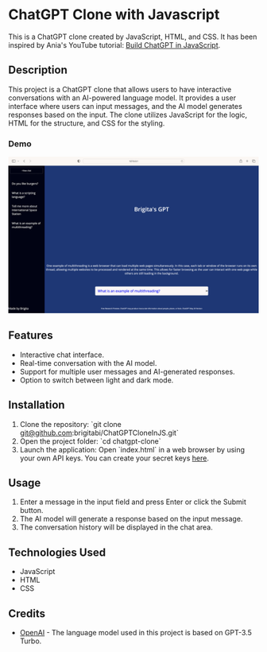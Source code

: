 # ChatGPT Clone with Javascript

This is a ChatGPT clone created by JavaScript, HTML, and CSS. It has been inspired by Ania's YouTube tutorial: [Build ChatGPT in JavaScript](https://www.youtube.com/watch?v=05ssqx-SZT0).

## Description

This project is a ChatGPT clone that allows users to have interactive conversations with an AI-powered language model. It provides a user interface where users can input messages, and the AI model generates responses based on the input. The clone utilizes JavaScript for the logic, HTML for the structure, and CSS for the styling.

### Demo

![ChatGPT Clone](public/ChatGPTClone.png)

## Features

- Interactive chat interface.
- Real-time conversation with the AI model.
- Support for multiple user messages and AI-generated responses.
- Option to switch between light and dark mode.

## Installation

1. Clone the repository: \`git clone git@github.com:brigitabi/ChatGPTCloneInJS.git\`
2. Open the project folder: \`cd chatgpt-clone\`
3. Launch the application: Open \`index.html\` in a web browser by using your own API keys. You can create your secret keys [here](https://platform.openai.com/account/api-keys).

## Usage

1. Enter a message in the input field and press Enter or click the Submit button.
2. The AI model will generate a response based on the input message.
3. The conversation history will be displayed in the chat area.

## Technologies Used

- JavaScript
- HTML
- CSS

## Credits

- [OpenAI](https://openai.com) - The language model used in this project is based on GPT-3.5 Turbo.



